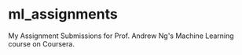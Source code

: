 # ml_assignments
My Assignment Submissions for Prof. Andrew Ng's Machine Learning course on Coursera.
